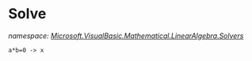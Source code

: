 ﻿# Solve
_namespace: [Microsoft.VisualBasic.Mathematical.LinearAlgebra.Solvers](./index.md)_

``a*b=0 -> x``




